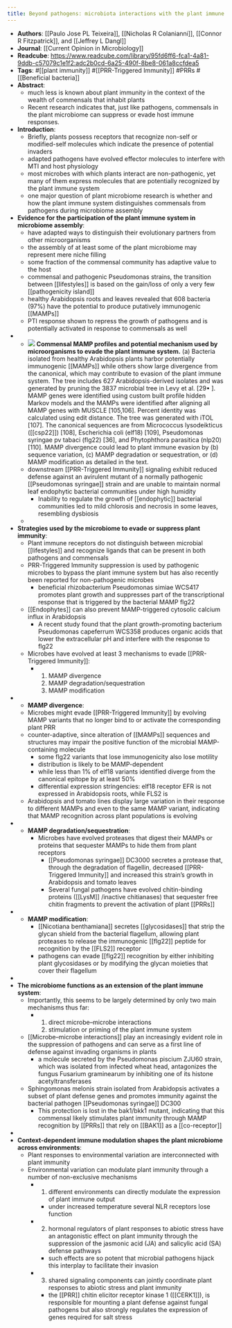 ```yaml
---
title: Beyond pathogens: microbiota interactions with the plant immune system
---
```


- **Authors**: [[Paulo Jose PL Teixeira]], [[Nicholas R Colanianni]], [[Connor R Fitzpatrick]], and [[Jeffrey L Dangl]]
- **Journal**: [[Current Opinion in Microbiology]]
- **Readcube**: https://www.readcube.com/library/95fd6ff6-fca1-4a81-9ddb-c57079c1e1f2:adc2b0cd-6a25-490f-8be8-061a8ccfdea5
- **Tags**: #[[plant immunity]] #[[PRR-Triggered Immunity]] #PRRs #[[Beneficial bacteria]]
- **Abstract**:
	- much less is known about plant immunity in the context of the wealth of commensals that inhabit plants
	- Recent research indicates that, just like pathogens, commensals in the 
	  plant microbiome can suppress or evade host immune responses.
- **Introduction**:
	- Briefly, plants possess receptors that recognize non-self or modified-self molecules which indicate the presence of potential invaders
	- adapted pathogens have evolved effector molecules to interfere with MTI and host physiology
	- most microbes with which plants interact are non-pathogenic, yet many of them express molecules that are potentially recognized by the plant immune system
	- one major question of plant microbiome research is whether and how the 
	  plant immune system distinguishes commensals from pathogens during 
	  microbiome assembly
- **Evidence for the participation of the plant immune system in microbiome assembly**:
	- have adapted ways to distinguish their evolutionary partners from other microorganisms
	- the assembly of at least some of the plant microbiome may represent mere niche filling
	- some fraction of the commensal community has adaptive value to the host
	- commensal and pathogenic Pseudomonas strains, the transition between 
	  [[lifestyles]] is based on the gain/loss of only a very few [[pathogenicity island]]
	- healthy Arabidopsis roots and leaves revealed that 608 bacteria (97%) have the potential to produce putatively immunogenic [[MAMPs]]
	- PTI response shown to repress the growth of pathogens and is potentially activated in response to commensals as well
-
	- ![](https://firebasestorage.googleapis.com/v0/b/firescript-577a2.appspot.com/o/imgs%2Fapp%2FQualifying_Exam%2F3SiZl7BLSn.png?alt=media&token=73e8edcc-fbbf-41ec-be05-e8c3875f8299)
	  **Commensal MAMP profiles and potential mechanism used by microorganisms to evade the plant immune system.** (a) Bacteria isolated from healthy Arabidopsis plants harbor potentially immunogenic [[MAMPs]] while others show large divergence from the canonical, which may contribute to evasion of the plant immune system. The tree includes 627 Arabidopsis-derived isolates and was generated by pruning the 3837 microbial tree in Levy et al. [29• ]. MAMP genes were identified using custom built profile hidden Markov models and the MAMPs were identified after aligning all MAMP genes with MUSCLE [105,106]. Percent identity was calculated using edit distance. The tree was generated with iTOL [107]. The canonical sequences are from Micrococcus lysodeikticus ([[csp22]]) [108], Escherichia coli (elf18) [109], Pseudomonas syringae pv tabaci (flg22) [36], and Phytophthora parasitica (nlp20) [110]. MAMP divergence could lead to plant immune evasion by (b) sequence variation, (c) MAMP degradation or sequestration, or (d) MAMP modification as detailed in the text.
	- downstream [[PRR-Triggered Immunity]] signaling exhibit reduced defense against an avirulent mutant of a normally pathogenic [[Pseudomonas syringae]] strain and are unable to maintain normal leaf endophytic bacterial communities under high humidity
		- Inability to regulate the growth of [[endophytic]] bacterial communities led to mild chlorosis and necrosis in some leaves, resembling dysbiosis
	-
- **Strategies used by the microbiome to evade or suppress plant immunity**:
	- Plant immune receptors do not distinguish between microbial [[lifestyles]] 
	  and recognize ligands that can be present in both pathogens and 
	  commensals
	- PRR-Triggered Immunity suppression is used by pathogenic microbes to bypass the plant immune system but has also recently been reported for non-pathogenic microbes
		- beneficial rhizobacterium Pseudomonas simiae WCS417 promotes plant 
		  growth and suppresses part of the transcriptional response that is 
		  triggered by the bacterial MAMP flg22
	- [[Endophytes]] can also prevent MAMP-triggered cytosolic calcium influx in Arabidopsis
		- A recent study found that the plant growth-promoting bacterium Pseudomonas capeferrum WCS358 produces organic acids that lower the 
		  extracellular pH and interfere with the response to flg22
	- Microbes have evolved at least 3 mechanisms to evade [[PRR-Triggered Immunity]]:
		- 1. MAMP divergence
		  2. MAMP degradation/sequestration
		  3. MAMP modification
-
	- **MAMP divergence**:
	- Microbes might evade [[PRR-Triggered Immunity]] by evolving MAMP variants that no longer bind to or activate the corresponding plant PRR
	- counter-adaptive, since alteration of [[MAMPs]] sequences and structures may 
	  impair the positive function of the microbial MAMP-containing molecule
		- some flg22 variants that lose immunogenicity also lose motility
		- distribution is likely to be MAMP-dependent
		- while less than 1% of elf18 variants identified diverge from the canonical epitope by at least 50%
		- differential expression stringencies: elf18 receptor EFR is not expressed in Arabidopsis roots, while FLS2 is
	- Arabidopsis and tomato lines display large variation in their response 
	  to different MAMPs and even to the same MAMP variant, indicating that 
	  MAMP recognition across plant populations is evolving
-
	- **MAMP degradation/sequestration**:
		- Microbes have evolved proteases that digest their MAMPs or proteins that sequester MAMPs to hide them from plant receptors
			- [[Pseudomonas syringae]] DC3000 secretes a protease that, through the degradation of flagellin, decreased [[PRR-Triggered Immunity]] and increased this strain’s growth in Arabidopsis and tomato leaves
			- Several fungal pathogens have evolved chitin-binding proteins ([[LysM]] /inactive chitianases) that sequester free chitin fragments to prevent the activation of plant [[PRRs]]
-
	- **MAMP modification**:
		- [[Nicotiana benthamiana]] secretes [[glycosidases]] that strip the glycan shield from the bacterial flagellum, allowing plant proteases to release the 
		  immunogenic [[flg22]] peptide for recognition by the [[FLS2]] receptor
		- pathogens can evade [[flg22]] recognition by either inhibiting plant 
		  glycosidases or by modifying the glycan moieties that cover their flagellum
-
- **The microbiome functions as an extension of the plant immune system**:
	- Importantly, this seems to be largely determined by only two main 
	  mechanisms thus far:
		- 1. direct microbe–microbe interactions
		  2. stimulation or priming of the plant immune system
	- [[Microbe–microbe interactions]] play an increasingly evident role in the suppression of pathogens and can serve as a first line of defense against invading organisms in plants
		- a molecule secreted by the Pseudomonas piscium ZJU60 strain, which was 
		  isolated from infected wheat head, antagonizes the fungus Fusarium  graminearum by inhibiting one of its histone acetyltransferases
	- Sphingomonas melonis strain isolated from Arabidopsis activates a subset of plant defense genes and promotes immunity against the bacterial pathogen [[Pseudomonas syringae]] DC300
		- This protection is lost in the bak1/bkk1 mutant, indicating that this 
		  commensal likely stimulates plant immunity through MAMP recognition by 
		  [[PRRs]] that rely on [[BAK1]] as a [[co-receptor]]
-
- **Context-dependent immune modulation shapes the plant microbiome across environments**:
	- Plant responses to environmental variation are interconnected with plant immunity
	- Environmental variation can modulate plant immunity through a number of non-exclusive mechanisms
		- 1. different environments can directly modulate the expression of plant immune output
			- under increased temperature several NLR receptors lose function
		- 2. hormonal regulators of plant responses to abiotic stress have an antagonistic effect on plant immunity through the suppression of the jasmonic acid (JA) and salicylic acid (SA) defense pathways
			- such effects are so potent that microbial pathogens hijack this interplay to facilitate their invasion
		- 3. shared signaling components can jointly coordinate plant responses to abiotic stress and plant immunity
			- the [[PRR]] chitin elicitor receptor kinase 1 ([[CERK1]]), is responsible for mounting a plant defense against fungal pathogens but also strongly regulates the expression of genes required for salt stress